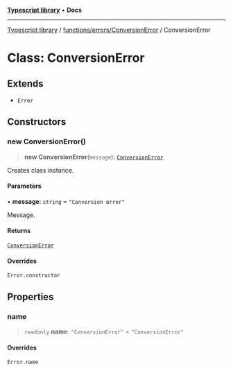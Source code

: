 [**Typescript library**](../../../../index.md) • **Docs**

***

[Typescript library](../../../../modules.md) / [functions/errors/ConversionError](../index.md) / ConversionError

# Class: ConversionError

## Extends

- `Error`

## Constructors

### new ConversionError()

> **new ConversionError**(`message`): [`ConversionError`](ConversionError.md)

Creates class instance.

#### Parameters

• **message**: `string` = `"Conversion error"`

Message.

#### Returns

[`ConversionError`](ConversionError.md)

#### Overrides

`Error.constructor`

## Properties

### name

> `readonly` **name**: `"ConversionError"` = `"ConversionError"`

#### Overrides

`Error.name`
